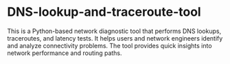 # DNS-lookup-and-traceroute-tool
This is a Python-based network diagnostic tool that performs DNS lookups, traceroutes, and latency tests. It helps users and network engineers identify and analyze connectivity problems. The tool provides quick insights into network performance and routing paths.
